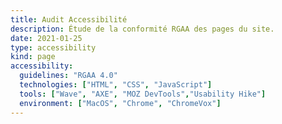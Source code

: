 ```yaml
---
title: Audit Accessibilité
description: Étude de la conformité RGAA des pages du site.
date: 2021-01-25
type: accessibility
kind: page
accessibility:
  guidelines: "RGAA 4.0"
  technologies: ["HTML", "CSS", "JavaScript"]
  tools: ["Wave", "AXE", "MOZ DevTools","Usability Hike"]
  environment: ["MacOS", "Chrome", "ChromeVox"]
---
```

